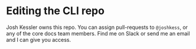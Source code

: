 
# Editing the CLI repo

Josh Kessler owns this repo. You can assign pull-requests to `@joshkess`, or any of the core docs team members. Find me on Slack or send me an email and I can give you access.
